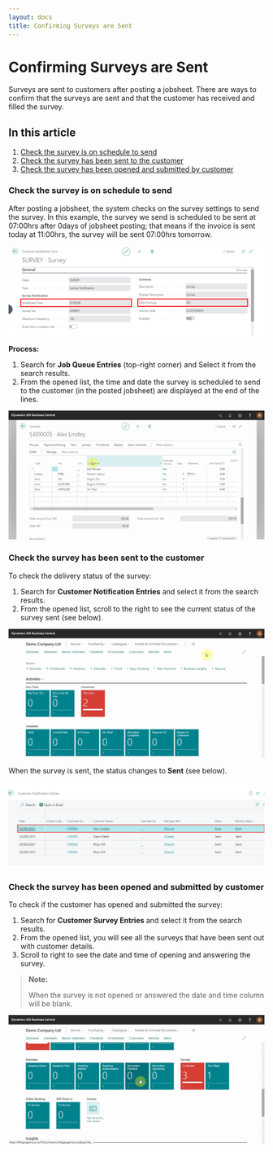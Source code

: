 ```yaml
---
layout: docs
title: Confirming Surveys are Sent
---
```


#   Confirming Surveys are Sent

Surveys are sent to customers after posting a jobsheet. There are ways to confirm that the surveys are sent and that the customer has received and filled the survey.

## In this article
1. [Check the survey is on schedule to send](#check-the-survey-is-on-schedule-to-send)
2. [Check the survey has been sent to the customer](#check-the-survey-has-been-sent-to-the-customer)
3. [Check the survey has been opened and submitted by customer](#check-the-survey-has-been-opened-and-submitted-by-customer)


### Check the survey is on schedule to send
After posting a jobsheet, the system checks on the survey settings to send the survey. In this example, the survey we send is scheduled to be sent at 07:00hrs after 0days of jobsheet posting; that means if the invoice is sent today at 11:00hrs, the survey will be sent 07:00hrs tomorrow.

![](media/garagehive-surveys-settings.png)

**Process:**
1. Search for **Job Queue Entries** (top-right corner) and Select it from the search results.
2. From the opened list, the time and date the survey is scheduled to send to the customer (in the posted jobsheet) are displayed at the end of the lines.

![](media/garagehive-surveys-customer6.gif)

### Check the survey has been sent to the customer
To check the delivery status of the survey:
1. Search for **Customer Notification Entries** and select it from the search results. 
2. From the opened list, scroll to the right to see the current status of the survey sent (see below).

![](media/garagehive-surveys-customer7.gif)

When the survey is sent, the status changes to **Sent** (see below).

![](media/garagehive-surveys-customer8.png)

### Check the survey has been opened and submitted by customer
To check if the customer has opened and submitted the survey:
1. Search for **Customer Survey Entries** and select it from the search results.
2. From the opened list, you will see all the surveys that have been sent out with customer details.
3. Scroll to right to see the date and time of opening and answering the survey.

> **Note:**
>
> When the survey is not opened or answered the date and time column will be blank.

![](media/garagehive-surveys-customer9.gif)
